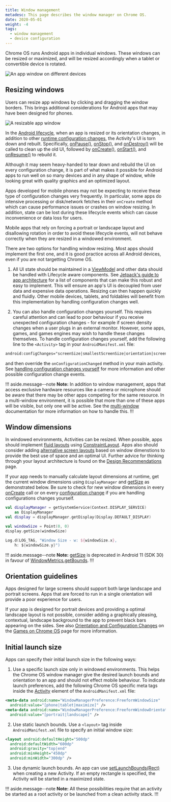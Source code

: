 ```yaml
---
title: Window management
metadesc: This page describes the window manager on Chrome OS.
date: 2020-05-01
weight: -4
tags:
  - window management
  - device configuration
---
```


Chrome OS runs Android apps in individual windows. These windows can be resized
or maximized, and will be resized accordingly when a tablet or convertible device is rotated.

![An app window on different devices](/images/android/optimizing/fullscreen-and-windows.png)

## Resizing windows

Users can resize app windows by clicking and dragging the window borders. This brings additional considerations for
Android apps that may have been designed for phones.

![A resizable app window](/images/android/optimizing/resizable.png)

In the [Android lifecycle](https://developer.android.com/guide/components/activities/activity-lifecycle),
when an app is resized or its orientation changes, in addition to other
[runtime configuration changes](https://developer.android.com/guide/topics/resources/runtime-changes),
the Activity's UI is torn down and rebuilt. Specifically, [onPause()](<https://developer.android.com/reference/android/app/Activity#onPause()>),
[onStop()](<https://developer.android.com/reference/android/app/Activity#onStop()>), and
[onDestroy()](<https://developer.android.com/reference/android/app/Activity#onDestroy()>) will be
called to clean up the old UI, followed by [onCreate()](<https://developer.android.com/reference/android/app/Activity#onCreate(android.os.Bundle)>),
[onStart()](<https://developer.android.com/reference/android/app/Activity#onStart()>), and [onResume()](<https://developer.android.com/reference/android/app/Activity#onResume()>)
to rebuild it.

Although it may seem heavy-handed to tear down and rebuild the UI on every configuration change, it is part of what makes it possible for Android apps to run well
on so many devices and in any shape of window, while looking great with quality graphics and an optimized layout.

Apps developed for mobile phones may not be expecting to receive these type of configuration changes
very frequently. In particular, some apps do intensive processing or disk/network fetches in their `onCreate` method
which can cause performance issues or crashes on window resizing. In addition, state can be lost during these
lifecycle events which can cause inconvenience or data loss for users.

Mobile apps that rely on forcing a portrait or landscape layout and disallowing rotation in order to avoid
these lifecycle events, will not behave correctly when they are resized in a windowed environment.

There are two options for handling window resizing. Most apps should implement the first one, and it is good
practice across all Android devices, even if you are not targetting Chrome OS.

1. All UI state should be maintained in a [ViewModel](https://developer.android.com/topic/libraries/architecture/viewmodel) and
   other data should be handled with Lifecycle aware components. See [Jetpack's guide to app architecture](https://developer.android.com/jetpack/guide)
   for a list of components that can make this robust and easy to implement. This will ensure an app's UI is decoupled
   from user data and expensive data operations. Resizing can then happen quickly and fluidly. Other mobile devices,
   tablets, and foldables will benefit from this implementation by handling configuration changes well.

2. You can also handle configuration changes yourself. This requires careful attention and can lead to poor
   behaviour if you receive unexpected configuration changes - for example if screen density changes when
   a user plugs in an external monitor. However, some apps, games, and games engines may wish to handle these
   changes themselves. To handle configuration changes yourself, add the following line to the `<Activity>` tag in your `AndroidManifest.xml` file:

```xml
android:configChanges="screenSize|smallestScreenSize|orientation|screenLayout"
```

and then override the `onConfigurationChanged` method in your main activity. See [handling configuration changes yourself](https://developer.android.com/guide/topics/resources/runtime-changes#HandlingTheChange)
for more information and other possible configuration change events.

!!! aside.message--note
**Note:** In addition to window management, apps that access exclusive hardware resources like a camera or microphone
should be aware that there may be other apps competing for the same resource. In a multi-window
environment, it is possible that more than one of these apps will be visible, but only one will be active. See the
[multi-window](https://developer.android.com/guide/topics/ui/multi-window) documentation for more information on how to handle this.
!!!

## Window dimensions

In windowed environments, Activities can be resized. When possible, apps should
implement [fluid layouts](https://developer.android.com/training/multiscreen/screensizes#flexible-layout)
using [ConstraintLayout](https://developer.android.com/training/multiscreen/screensizes#ConstraintLayout). Apps also should consider
adding [alternative screen layouts](https://developer.android.com/training/multiscreen/screensizes#alternative-layouts)
based on window dimenstions to provide the best use of space and an optimal UI. Further advice for thinking through your layout architecture is found on the [Design Recommendations](/{{locale.code}}/android/design) page.

If your app needs to manually calculate layout dimensions at runtime, get the current window dimensions using `DisplayManager` and [getSize](<https://developer.android.com/reference/android/view/Display#getSize(android.graphics.Point)>)
as demonstrated below.
Be sure to check for new window dimensions in every
[onCreate](<https://developer.android.com/reference/android/app/Activity#onCreate(android.os.Bundle)>) call
or on every [configuration change](https://developer.android.com/guide/topics/resources/runtime-changes) if you are handling configurations changes
yourself.

```kotlin
val displayManager = getSystemService(Context.DISPLAY_SERVICE)
    as DisplayManager
val display = displayManager.getDisplay(Display.DEFAULT_DISPLAY)

val windowSize = Point(0, 0)
display.getSize(windowSize)

Log.d(LOG_TAG, "Window Size - w: ${windowSize.x},
    h: ${windowSize.y}")
```

!!! aside.message--note
**Note:** [getSize](<https://developer.android.com/reference/android/view/Display#getSize(android.graphics.Point)>) is deprecated in Android 11 (SDK 30) in favour
of [WindowMetrics.getBounds](<https://developer.android.com/reference/android/view/WindowMetrics#getBounds()>).
!!!

## Orientation guidelines

Apps designed for large screens should support both large landscape and portrait screens.
Apps that are forced to run in a single orientation will provide a poor experience for users.

If your app is designed for portrait devices and providing a optimal landscape layout is not
possible, consider adding a graphically pleasing, contextual, landscape background to the app to prevent
black bars appearing on the sides. See also [Orientation and Configuration Changes](/{{locale.code}}/games/optimizing-games-windowing#orientation-and-configuration-changes)
on the [Games on Chrome OS](/{{locale.code}}/games/) page for more information.

## Initial launch size

Apps can specify their initial launch size in the following ways:

1. Use a specific launch size only in windowed environments.
   This helps the Chrome OS window manager give the desired launch bounds and
   orientation to an app and should not effect mobile behaviour. To indicate launch preferences, add
   the following Chrome OS specific meta tags inside the
   [Activity](https://developer.android.com/guide/topics/manifest/activity-element.html) element of the `AndroidManifest.xml` file:

```xml
<meta-data android:name="WindowManagerPreference:FreeformWindowSize"
  android:value="[phone|tablet|maximize]" />
<meta-data android:name="WindowManagerPreference:FreeformWindowOrientation"
  android:value="[portrait|landscape]" />
```

2. Use static launch bounds. Use a `<layout>` tag inside `AndroidManifest.xml` file to specify an initial window size:

```xml
<layout android:defaultHeight="500dp"
  android:defaultWidth="600dp"
  android:gravity="top|end"
  android:minHeight="450dp"
  android:minWidth="300dp" />
```

3. Use dynamic launch bounds. An app can use
   [setLaunchBounds(Rect)](<https://developer.android.com/reference/android/app/ActivityOptions#setLaunchBounds(android.graphics.Rect)>)
   when creating a new Activity. If an empty rectangle is specified, the Activity will be started in a maximized state.

!!! aside.message--note
**Note:** All these possibilities require that an activity be started as a root
activity or be launched from a clean activity stack.
!!!
